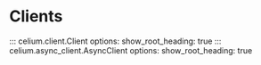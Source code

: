 # Clients

::: celium.client.Client
    options:
        show_root_heading: true
::: celium.async_client.AsyncClient
    options:
        show_root_heading: true